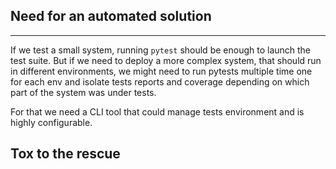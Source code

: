 ## Need for an automated solution

---

If we test a small system, running `pytest` should be enough to launch the test suite.
But if we need to deploy a more complex system, that should run in different environments, we might need to run pytests multiple time 
one for each env and isolate tests reports and coverage depending on which part of the system was under tests.

For that we need a CLI tool that could manage tests environment and is highly configurable.

## Tox to the rescue

